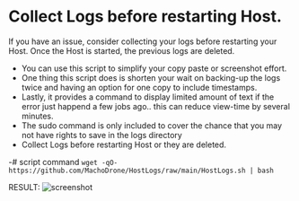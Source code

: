 # Collect Logs before restarting Host.
If you have an issue, consider collecting your logs before restarting  your Host.
Once the Host is started, the previous logs are deleted.

- You can use this script to simplify your copy paste or screenshot effort.
- One thing this script does is shorten your wait on backing-up the logs twice and having an option for one copy to include timestamps.
- Lastly, it provides a command to display limited amount of text if the error just happend a few jobs ago.. this can reduce view-time by several minutes.
- The sudo command is only included to cover the chance that you may not have rights to save in the logs directory
- Collect Logs before restarting Host or they are deleted.

-# script command
```wget -qO- https://github.com/MachoDrone/HostLogs/raw/main/HostLogs.sh | bash```

RESULT:
![screenshot](zHostLogs.png)
